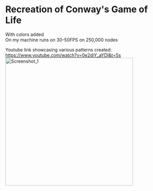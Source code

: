 # Recreation of Conway's Game of Life
With colors added  
On my machine runs on 30-50FPS on 250,000 nodes  

Youtube link showcasing various patterns created:  
https://www.youtube.com/watch?v=0e2diY_aYDI&t=5s  
<img width="400" height="400" alt="Screenshot_1" src="https://github.com/user-attachments/assets/752defed-2b26-4c71-a137-2ed173879b7d" />
